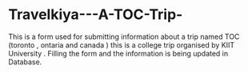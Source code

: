 # Travelkiya---A-TOC-Trip-
This is a form used for submitting information about a trip named TOC (toronto , ontaria and canada ) this is a college trip organised by KIIT University .
Filling the form and the information is being updated in Database.
